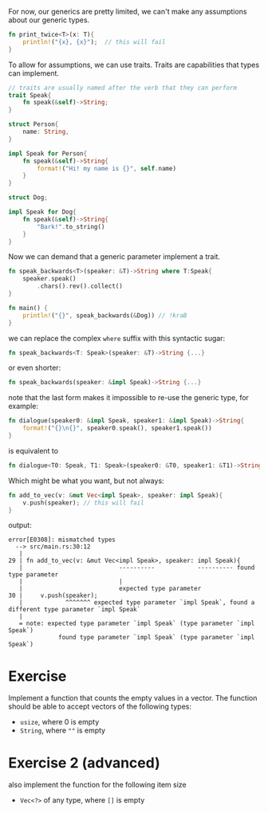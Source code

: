 For now, our generics are pretty limited, we can't make any assumptions about our generic types.

```rust
fn print_twice<T>(x: T){
    println!("{x}, {x}");  // this will fail
}
```

To allow for assumptions, we can use traits. Traits are capabilities that types can implement.

```rust
// traits are usually named after the verb that they can perform
trait Speak{
    fn speak(&self)->String;
}

struct Person{
    name: String,
}

impl Speak for Person{
    fn speak(&self)->String{
        format!("Hi! my name is {}", self.name)
    }
}

struct Dog;

impl Speak for Dog{
    fn speak(&self)->String{
        "Bark!".to_string()
    }
}
```

Now we can demand that a generic parameter implement a trait.

```rust
fn speak_backwards<T>(speaker: &T)->String where T:Speak{
    speaker.speak()
        .chars().rev().collect()
}

fn main() {
    println!("{}", speak_backwards(&Dog)) // !kraB
}
```

we can replace the complex `where` suffix with this syntactic sugar:
```rust
fn speak_backwards<T: Speak>(speaker: &T)->String {...}
```

or even shorter:

```rust
fn speak_backwards(speaker: &impl Speak)->String {...}
```

note that the last form makes it impossible to re-use the generic type, for example:

```rust
fn dialogue(speaker0: &impl Speak, speaker1: &impl Speak)->String{
    format!("{}\n{}", speaker0.speak(), speaker1.speak())
}
```

is equivalent to

```rust
fn dialogue<T0: Speak, T1: Speak>(speaker0: &T0, speaker1: &T1)->String{ ... }
```

Which might be what you want, but not always:

```rust
fn add_to_vec(v: &mut Vec<impl Speak>, speaker: impl Speak){
    v.push(speaker); // this will fail
}
```
output:
```
error[E0308]: mismatched types
  --> src/main.rs:30:12
   |
29 | fn add_to_vec(v: &mut Vec<impl Speak>, speaker: impl Speak){
   |                           ----------            ---------- found type parameter
   |                           |
   |                           expected type parameter
30 |     v.push(speaker);
   |            ^^^^^^^ expected type parameter `impl Speak`, found a different type parameter `impl Speak`
   |
   = note: expected type parameter `impl Speak` (type parameter `impl Speak`)
              found type parameter `impl Speak` (type parameter `impl Speak`)
```

# Exercise
Implement a function that counts the empty values in a vector. The function should be able to accept vectors of the following types:
* `usize`, where 0 is empty
* `String`, where `""` is empty

# Exercise 2 (advanced)
also implement the function for the following item size
* `Vec<?>` of any type, where `[]` is empty